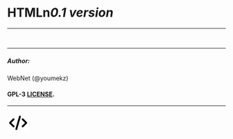 <h1 style="display: flex; align-items: center;">
    HTMLn 
    <i>0.1 version</i>
</h1>
<hr>
<br>
<hr>
<h5>Author:</h5>
<p>WebNet (@youmekz)</p>
<h4>GPL-3 <a href="LICENSE">LICENSE</a>.</h4>
<hr>
<img src="./logo512.png" width="50px;" style="width: 50px;">



